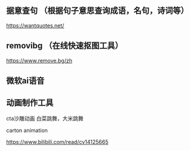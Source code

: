 ## 据意查句 （根据句子意思查询成语，名句，诗词等）
https://wantquotes.net/

## removibg （在线快速抠图工具）
https://www.remove.bg/zh

## 微软ai语音

## 动画制作工具
cta沙雕动画 白菜跳舞，大米跳舞

carton animation

https://www.bilibili.com/read/cv14125665